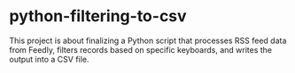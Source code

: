# python-filtering-to-csv
This project is about finalizing a Python script that processes RSS feed data from Feedly, filters records based on specific keyboards, and writes the output into a CSV file. 
